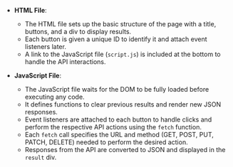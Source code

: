 - **HTML File**:
  - The HTML file sets up the basic structure of the page with a title, buttons, and a div to display results.
  - Each button is given a unique ID to identify it and attach event listeners later.
  - A link to the JavaScript file (`script.js`) is included at the bottom to handle the API interactions.

- **JavaScript File**:
  - The JavaScript file waits for the DOM to be fully loaded before executing any code.
  - It defines functions to clear previous results and render new JSON responses.
  - Event listeners are attached to each button to handle clicks and perform the respective API actions using the `fetch` function.
  - Each `fetch` call specifies the URL and method (GET, POST, PUT, PATCH, DELETE) needed to perform the desired action.
  - Responses from the API are converted to JSON and displayed in the `result` div.
